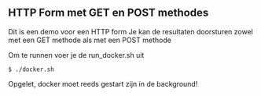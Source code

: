 ## HTTP Form met GET en POST methodes

Dit is een demo voor een HTTP form
Je kan de resultaten doorsturen zowel met een GET methode als met een POST methode

Om te runnen voer je de run_docker.sh uit

`$ ./docker.sh`

Opgelet, docker moet reeds gestart zijn in de background!